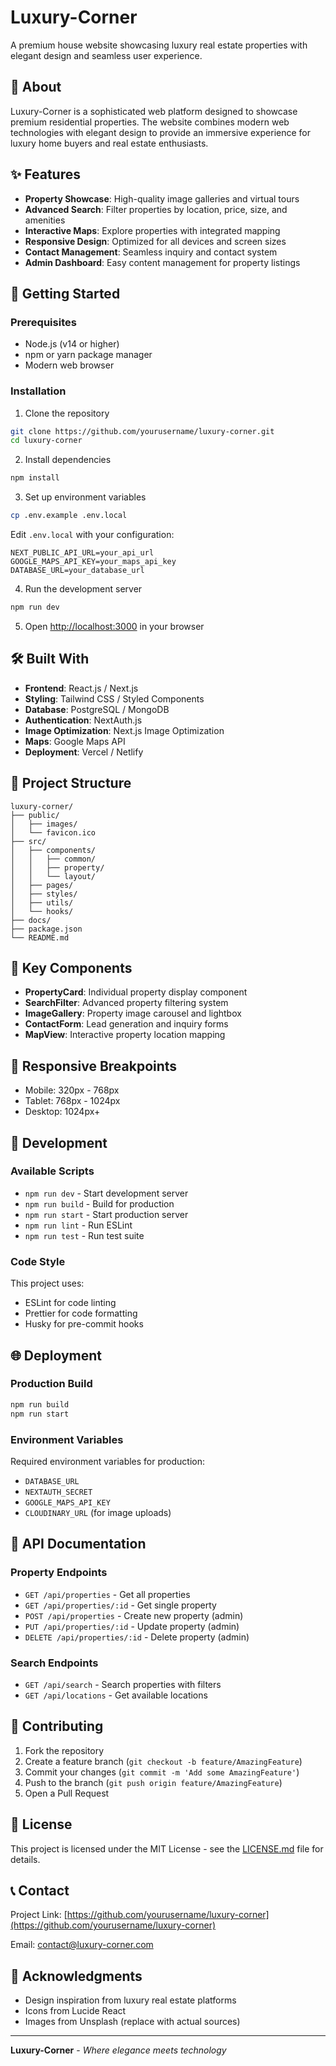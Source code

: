 # Luxury-Corner

A premium house website showcasing luxury real estate properties with elegant design and seamless user experience.

## 🏡 About

Luxury-Corner is a sophisticated web platform designed to showcase premium residential properties. The website combines modern web technologies with elegant design to provide an immersive experience for luxury home buyers and real estate enthusiasts.

## ✨ Features

- **Property Showcase**: High-quality image galleries and virtual tours
- **Advanced Search**: Filter properties by location, price, size, and amenities
- **Interactive Maps**: Explore properties with integrated mapping
- **Responsive Design**: Optimized for all devices and screen sizes
- **Contact Management**: Seamless inquiry and contact system
- **Admin Dashboard**: Easy content management for property listings

## 🚀 Getting Started

### Prerequisites

- Node.js (v14 or higher)
- npm or yarn package manager
- Modern web browser

### Installation

1. Clone the repository
```bash
git clone https://github.com/yourusername/luxury-corner.git
cd luxury-corner
```

2. Install dependencies
```bash
npm install
```

3. Set up environment variables
```bash
cp .env.example .env.local
```
Edit `.env.local` with your configuration:
```
NEXT_PUBLIC_API_URL=your_api_url
GOOGLE_MAPS_API_KEY=your_maps_api_key
DATABASE_URL=your_database_url
```

4. Run the development server
```bash
npm run dev
```

5. Open [http://localhost:3000](http://localhost:3000) in your browser

## 🛠️ Built With

- **Frontend**: React.js / Next.js
- **Styling**: Tailwind CSS / Styled Components
- **Database**: PostgreSQL / MongoDB
- **Authentication**: NextAuth.js
- **Image Optimization**: Next.js Image Optimization
- **Maps**: Google Maps API
- **Deployment**: Vercel / Netlify

## 📁 Project Structure

```
luxury-corner/
├── public/
│   ├── images/
│   └── favicon.ico
├── src/
│   ├── components/
│   │   ├── common/
│   │   ├── property/
│   │   └── layout/
│   ├── pages/
│   ├── styles/
│   ├── utils/
│   └── hooks/
├── docs/
├── package.json
└── README.md
```

## 🎨 Key Components

- **PropertyCard**: Individual property display component
- **SearchFilter**: Advanced property filtering system
- **ImageGallery**: Property image carousel and lightbox
- **ContactForm**: Lead generation and inquiry forms
- **MapView**: Interactive property location mapping

## 📱 Responsive Breakpoints

- Mobile: 320px - 768px
- Tablet: 768px - 1024px
- Desktop: 1024px+

## 🔧 Development

### Available Scripts

- `npm run dev` - Start development server
- `npm run build` - Build for production
- `npm run start` - Start production server
- `npm run lint` - Run ESLint
- `npm run test` - Run test suite

### Code Style

This project uses:
- ESLint for code linting
- Prettier for code formatting
- Husky for pre-commit hooks

## 🌐 Deployment

### Production Build

```bash
npm run build
npm run start
```

### Environment Variables

Required environment variables for production:
- `DATABASE_URL`
- `NEXTAUTH_SECRET`
- `GOOGLE_MAPS_API_KEY`
- `CLOUDINARY_URL` (for image uploads)

## 📄 API Documentation

### Property Endpoints

- `GET /api/properties` - Get all properties
- `GET /api/properties/:id` - Get single property
- `POST /api/properties` - Create new property (admin)
- `PUT /api/properties/:id` - Update property (admin)
- `DELETE /api/properties/:id` - Delete property (admin)

### Search Endpoints

- `GET /api/search` - Search properties with filters
- `GET /api/locations` - Get available locations

## 🤝 Contributing

1. Fork the repository
2. Create a feature branch (`git checkout -b feature/AmazingFeature`)
3. Commit your changes (`git commit -m 'Add some AmazingFeature'`)
4. Push to the branch (`git push origin feature/AmazingFeature`)
5. Open a Pull Request

## 📝 License

This project is licensed under the MIT License - see the [LICENSE.md](LICENSE.md) file for details.

## 📞 Contact

Project Link: [https://github.com/yourusername/luxury-corner](https://github.com/yourusername/luxury-corner)

Email: contact@luxury-corner.com

## 🙏 Acknowledgments

- Design inspiration from luxury real estate platforms
- Icons from Lucide React
- Images from Unsplash (replace with actual sources)

---

**Luxury-Corner** - *Where elegance meets technology*
